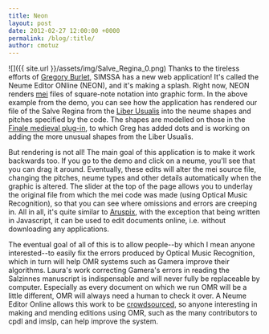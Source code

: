 ```yaml
---
title: Neon
layout: post
date: 2012-02-27 12:00:00 +0000
permalink: /blog/:title/
author: cmotuz
---
```


![]({{ site.url }}/assets/img/Salve_Regina_0.png)
Thanks to the tireless efforts of [Gregory Burlet](http://www.music.mcgill.ca/~greg/), SIMSSA has a new web application! It's called the Neume Editor ONline (NEON), and it's making a splash. Right now, NEON renders [mei](http://music-encoding.org/home) files of square-note notation into graphic form. In the above example from the demo, you can see how the application has rendered our file of the Salve Regina from the [Liber Usualis](http://ddmal.music.mcgill.ca/research/omr/Search_the_Liber_Usualis) into the neume shapes and pitches specified by the code. The shapes are modelled on those in the [Finale medieval plug-in](http://www.klemm-music.de/makemusic/finale/index.php), to which Greg has added dots and is working on adding the more unusual shapes from the Liber Usualis.

But rendering is not all! The main goal of this application is to make it work backwards too. If you go to the demo and click on a neume, you'll see that you can drag it around. Eventually, these edits will alter the mei source file, changing the pitches, neume types and other details automatically when the graphic is altered. The slider at the top of the page allows you to underlay the original file from which the mei code was made (using Optical Music Recognition), so that you can see where omissions and errors are creeping in. All in all, it's quite similar to [Aruspix](http://www.aruspix.net/), with the exception that being written in Javascript, it can be used to edit documents online, i.e. without downloading any applications.

The eventual goal of all of this is to allow people--by which I mean anyone interested--to easily fix the errors produced by Optical Music Recognition, which in turn will help OMR systems such as Gamera improve their algorithms. Laura's work correcting Gamera's errors in reading the Salzinnes manuscript is indispensable and will never fully be replaceable by computer. Especially as every document on which we run OMR will be a little different, OMR will always need a human to check it over. A Neume Editor Online allows this work to be [crowdsourced](http://en.wikipedia.org/wiki/Crowdsourcing), so anyone interesting in making and mending editions using OMR, such as the many contributors to cpdl and imslp, can help improve the system.
